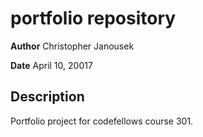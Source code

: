 # portfolio repository

**Author** Christopher Janousek

**Date** April 10, 20017

## Description

Portfolio project for codefellows course 301.

